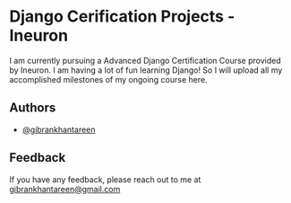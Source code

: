 # Django Cerification Projects - Ineuron

I am currently pursuing a Advanced Django Certification Course provided by Ineuron. I am having a lot of fun learning Django! So I will upload all my accomplished milestones of my ongoing course here.
## Authors

- [@gibrankhantareen](https://www.github.com/gibrankhantareen)


## Feedback

If you have any feedback, please reach out to me at gibrankhantareen@gmail.com

